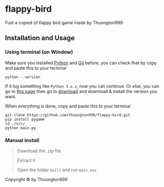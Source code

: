 # flappy-bird
Fust a copied of flappy bird game made by Thuongton999

## Installation and Usage

### Using terminal (on Window)
Make sure you installed [Python](https://python.org) and [Git](https://git-scm.com/) before, you can check that by copy and paste this to your terminal
```
python --version
```
If it log something like `Python 3.x.x`, now you can continue.
Or else, you can go to [this page](https://python.org) then go to [download](https://www.python.org/downloads/) and download & install the version you want.

When everything is done, copy and paste this to your terminal
```
git clone https://github.com/thuongton999/flappy-bird.git
pip install pygame
cd ./src/
python main.py
```

### Manual install
> Download the .zip file
> 
> Extract it
> 
> Open the folder `built` and run `main.exe`

Copyright © by Thuongton999
